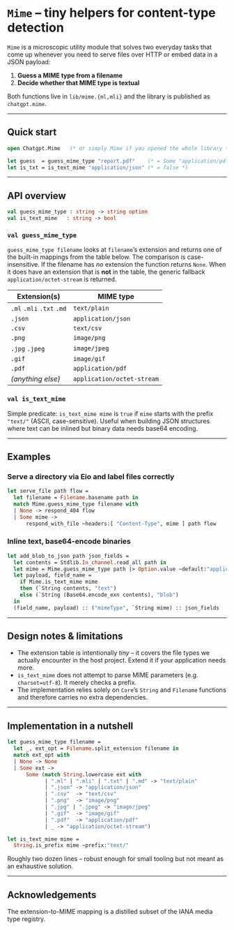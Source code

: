 # `Mime` – tiny helpers for content-type detection

`Mime` is a microscopic utility module that solves two everyday tasks that
come up whenever you need to serve files over HTTP or embed data in a JSON
payload:

1. **Guess a MIME type from a filename**
2. **Decide whether that MIME type is textual**

Both functions live in `lib/mime.{ml,mli}` and the library is published as
`chatgpt.mime`.

---

## Quick start

```ocaml
open Chatgpt.Mime   (* or simply Mime if you opened the whole library *)

let guess  = guess_mime_type "report.pdf"    (* = Some "application/pdf" *)
let is_txt = is_text_mime "application/json" (* = false *)
```

---

## API overview

```ocaml
val guess_mime_type : string -> string option
val is_text_mime   : string -> bool
```

### `val guess_mime_type`

`guess_mime_type filename` looks at `filename`’s extension and returns one of
the built-in mappings from the table below.  The comparison is
case-insensitive.  If the filename has *no* extension the function returns
`None`.  When it does have an extension that is **not** in the table, the
generic fallback `application/octet-stream` is returned.

| Extension(s)                   | MIME type                 |
|--------------------------------|---------------------------|
| `.ml` `.mli` `.txt` `.md`      | `text/plain`              |
| `.json`                        | `application/json`        |
| `.csv`                         | `text/csv`                |
| `.png`                         | `image/png`               |
| `.jpg` `.jpeg`                 | `image/jpeg`              |
| `.gif`                         | `image/gif`               |
| `.pdf`                         | `application/pdf`         |
| *(anything else)*              | `application/octet-stream`|


### `val is_text_mime`

Simple predicate: `is_text_mime mime` is `true` if `mime` starts with the
prefix `"text/"` (ASCII, case-sensitive).  Useful when building JSON
structures where text can be inlined but binary data needs base64
encoding.


---

## Examples

### Serve a directory via Eio and label files correctly

```ocaml
let serve_file path flow =
  let filename = Filename.basename path in
  match Mime.guess_mime_type filename with
  | None -> respond_404 flow
  | Some mime ->
      respond_with_file ~headers:[ "Content-Type", mime ] path flow
```

### Inline text, base64-encode binaries

```ocaml
let add_blob_to_json path json_fields =
  let contents = Stdlib.In_channel.read_all path in
  let mime = Mime.guess_mime_type path |> Option.value ~default:"application/octet-stream" in
  let payload, field_name =
    if Mime.is_text_mime mime
    then (`String contents, "text")
    else (`String (Base64.encode_exn contents), "blob")
  in
  (field_name, payload) :: ("mimeType", `String mime) :: json_fields
```

---

## Design notes & limitations

* The extension table is intentionally *tiny* – it covers the file types we
  actually encounter in the host project.  Extend it if your application
  needs more.
* `is_text_mime` does not attempt to parse MIME parameters (e.g.
  `charset=utf-8`).  It merely checks a prefix.
* The implementation relies solely on `Core`’s `String` and `Filename`
  functions and therefore carries no extra dependencies.

---

## Implementation in a nutshell

```ocaml
let guess_mime_type filename =
  let _, ext_opt = Filename.split_extension filename in
  match ext_opt with
  | None -> None
  | Some ext ->
      Some (match String.lowercase ext with
            | ".ml" | ".mli" | ".txt" | ".md" -> "text/plain"
            | ".json" -> "application/json"
            | ".csv"  -> "text/csv"
            | ".png"  -> "image/png"
            | ".jpg" | ".jpeg" -> "image/jpeg"
            | ".gif"  -> "image/gif"
            | ".pdf"  -> "application/pdf"
            | _ -> "application/octet-stream")

let is_text_mime mime =
  String.is_prefix mime ~prefix:"text/"
```

Roughly two dozen lines – robust enough for small tooling but not meant as
an exhaustive solution.

---

## Acknowledgements

The extension-to-MIME mapping is a distilled subset of the IANA media type
registry.

